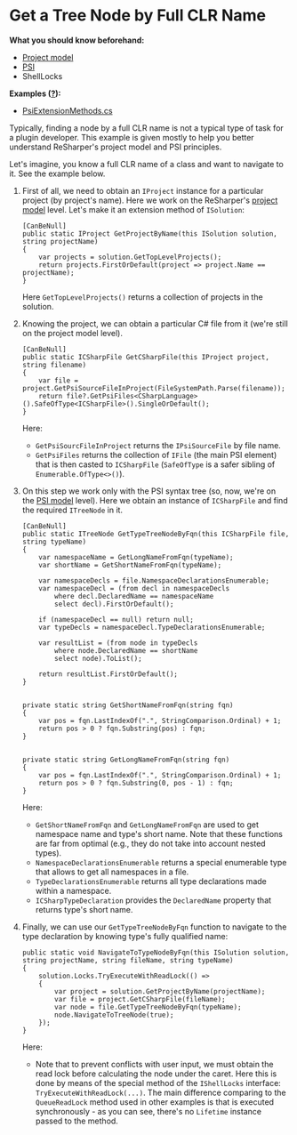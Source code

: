 ---
---

# Get a Tree Node by Full CLR Name

**What you should know beforehand:**
* [Project model](/HowTo/NavigateCode/NavigateCode.md#project-model-basics)
* [PSI](/HowTo/NavigateCode/NavigateCode.md#psi-basics)
* ShellLocks

**Examples ([?](HowTo.md#sample-solution)):**
* [PsiExtensionMethods.cs](https://github.com/JetBrains/sample-resharper-plugin/blob/master/SampleReSharperPlugin/src/PsiNavigation/PsiExtensionMethods.cs)

Typically, finding a node by a full CLR name is not a typical type of task for a plugin developer. This example is given mostly to help you better understand ReSharper's project model and PSI principles.

Let's imagine, you know a full CLR name of a class and want to navigate to it. See the example below.

1. First of all, we need to obtain an `IProject` instance for a particular project (by project's name). Here we work on the ReSharper's [project model](NavigateCode.md#project-model-basics) level. Let's make it an extension method of `ISolution`:
    ```        
    [CanBeNull]
    public static IProject GetProjectByName(this ISolution solution, string projectName)
    {
        var projects = solution.GetTopLevelProjects();
        return projects.FirstOrDefault(project => project.Name == projectName);
    }
    ```
    Here `GetTopLevelProjects()` returns a collection of projects in the solution.
1. Knowing the project, we can obtain a particular C# file from it (we're still on the project model level).
    
    ```
    [CanBeNull]
    public static ICSharpFile GetCSharpFile(this IProject project, string filename)
    {
        var file = project.GetPsiSourceFileInProject(FileSystemPath.Parse(filename));
        return file?.GetPsiFiles<CSharpLanguage>().SafeOfType<ICSharpFile>().SingleOrDefault();
    }
    ```
    
    Here:
    * `GetPsiSourcFileInProject` returns the `IPsiSourceFile` by file name.
    * `GetPsiFiles` returns the collection of `IFile` (the main PSI element) that is then casted to `ICSharpFile` (`SafeOfType` is a safer sibling of `Enumerable.OfType<>()`). 
 1. On this step we work only with the PSI syntax tree (so, now, we're on the [PSI model](NavigateCode.md#psi-basics) level). Here we obtain an instance of `ICSharpFile` and find the required `ITreeNode` in it.

    ```
    [CanBeNull]
    public static ITreeNode GetTypeTreeNodeByFqn(this ICSharpFile file, string typeName)
    {
        var namespaceName = GetLongNameFromFqn(typeName);
        var shortName = GetShortNameFromFqn(typeName);            
     
        var namespaceDecls = file.NamespaceDeclarationsEnumerable;
        var namespaceDecl = (from decl in namespaceDecls
            where decl.DeclaredName == namespaceName
            select decl).FirstOrDefault();
     
        if (namespaceDecl == null) return null;
        var typeDecls = namespaceDecl.TypeDeclarationsEnumerable;
     
        var resultList = (from node in typeDecls
            where node.DeclaredName == shortName
            select node).ToList();
     
        return resultList.FirstOrDefault();
    }
     
         
    private static string GetShortNameFromFqn(string fqn)
    {
        var pos = fqn.LastIndexOf(".", StringComparison.Ordinal) + 1;
        return pos > 0 ? fqn.Substring(pos) : fqn;
    }
     
     
    private static string GetLongNameFromFqn(string fqn)
    {
        var pos = fqn.LastIndexOf(".", StringComparison.Ordinal) + 1;
        return pos > 0 ? fqn.Substring(0, pos - 1) : fqn;
    }
    ```

    Here:
    * `GetShortNameFromFqn` and `GetLongNameFromFqn` are used to get namespace name and type's short name. Note that these functions are far from optimal (e.g., they do not take into account nested types).
    * `NamespaceDeclarationsEnumerable` returns a special enumerable type that allows to get all namespaces in a file.
    * `TypeDeclarationsEnumerable` returns all type declarations made within a namespace.
    * `ICSharpTypeDeclaration` provides the `DeclaredName` property that returns type's short name.
1. Finally, we can use our `GetTypeTreeNodeByFqn` function to navigate to the type declaration by knowing type's fully qualified name:
    ```
    public static void NavigateToTypeNodeByFqn(this ISolution solution, string projectName, string fileName, string typeName)
    {
        solution.Locks.TryExecuteWithReadLock(() =>
        {
            var project = solution.GetProjectByName(projectName);
            var file = project.GetCSharpFile(fileName);
            var node = file.GetTypeTreeNodeByFqn(typeName);
            node.NavigateToTreeNode(true);
        });            
    }
    ```

    Here:
    * Note that to prevent conflicts with user input, we must obtain the read lock before calculating the node under the caret. Here this is done by means of the special method of the `IShellLocks` interface: `TryExecuteWithReadLock(...)`. The main difference comparing to the `QueueReadLock` method used in other examples is that is executed synchronously - as you can see, there's no `Lifetime` instance passed to the method.
